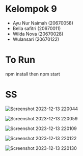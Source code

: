 # Kelompok 9
* Ayu Nur Naimah (20670058)
* Bella safitri (20670011)
* Wilda Nova (20670028)
* Wulansari (20670122)

# To Run
npm install then npm start

# SS
![Screenshot 2023-12-13 220044](https://github.com/ayunurna/kelompok9_pis/assets/120432079/4bbd5bd4-cb8e-4acf-84b4-410d576ad308)

![Screenshot 2023-12-13 220059](https://github.com/ayunurna/kelompok9_pis/assets/120432079/c5dbbf17-e630-4a3a-800e-962a9ce29fed)

![Screenshot 2023-12-13 220109](https://github.com/ayunurna/kelompok9_pis/assets/120432079/d5a1eeb6-57bf-47c9-9809-4a1525494ba5)

![Screenshot 2023-12-13 220122](https://github.com/ayunurna/kelompok9_pis/assets/120432079/b3ee3b11-58aa-4abb-9d0e-0674de094c07)

![Screenshot 2023-12-13 220130](https://github.com/ayunurna/kelompok9_pis/assets/120432079/4fc045b6-bf8f-4079-ad60-7070b87dfe42)
